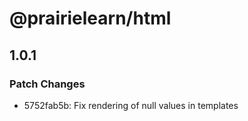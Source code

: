 # @prairielearn/html

## 1.0.1
### Patch Changes

- 5752fab5b: Fix rendering of null values in templates
